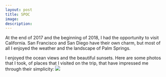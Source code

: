 ```yaml
---
layout: post
title: SPOC
image: 
description:
---
```

At the end of 2017 and the beginning of 2018, I had the opportunity to visit California. San Francisco and San Diego have their own charm, but most of all I enjoyed the weather and the landscape of Palm Springs.
<!-- split -->
 I enjoyed the ocean views and the beautiful sunsets. Here are some photos that I took, of  places that I visited on the trip, that have impressed me through their simplicity:
 <img class="img-responsive" style="max-width:300px" src= "{{ site.baseurl }}/img/blog/sunset.png"/>


